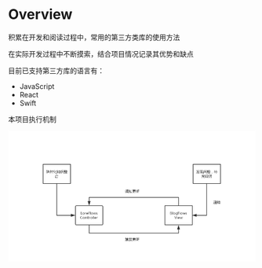 # Overview

积累在开发和阅读过程中，常用的第三方类库的使用方法

在实际开发过程中不断摸索，结合项目情况记录其优势和缺点

目前已支持第三方库的语言有：

- JavaScript
- React
- Swift


本项目执行机制

![workFlows](../flows.png)
